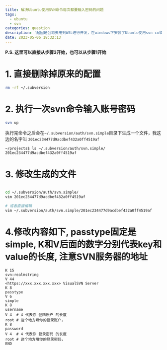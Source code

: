 ```yaml
---
title: 解决Ubuntu使用SVN命令每次都要输入密码的问题
tags:
  - ubuntu
  - svn
categories: question
description: '起因是公司要用到WSL进行开发，在windows下安装了Ubuntu使用svn co或者svn up的时候每次都要输入密码'
date: 2023-05-06 18:32:13
---
```


<!-- more -->

**P.S. 这里可以直接从步骤3开始，也可以从步骤1开始**

# 1. 直接删除掉原来的配置

```bash
rm -rf ~/.subversion
```

# 2. 执行一次svn命令输入账号密码

```bash
svn up
```

执行完命令之后会在`~/.subversion/auth/svn.simple`目录下生成一个文件，我这边的名字叫
`201ec234477d9acdbef432a0ff4519af`

```bash
~/projects$ ls ~/.subversion/auth/svn.simple/
201ec234477d9acdbef432a0ff4519af
```

# 3. 修改生成的文件

``` bash

cd ~/.subversion/auth/svn.simple/
vim 201ec234477d9acdbef432a0ff4519af

# 或者直接编辑
vim ~/.subversion/auth/svn.simple/201ec234477d9acdbef432a0ff4519af
```

# 4.修改内容如下, passtype固定是simple, K和V后面的数字分别代表key和value的长度, 注意SVN服务器的地址
``` text
K 15
svn:realmstring
V 44
<https://xxx.xxx.xxx.xxx> VisualSVN Server
K 8
passtype
V 6
simple
K 8
username
V 4  # 4 代表你 登陆账户 的长度
root # 这个地方填你的登录账户，
K 8
password
V 4  # 4 代表你 登录密码 的长度
root # 这个地方填你的登录密码，
END
```
